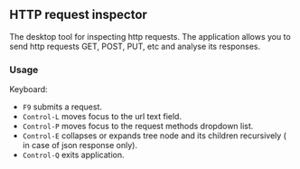 ## HTTP request inspector

The desktop tool for inspecting http requests. The application allows you
to send http requests GET, POST, PUT, etc and analyse its responses.

### Usage

Keyboard:

* `F9` submits a request.
* `Control-L` moves focus to the url text field.
* `Control-P` moves focus to the request methods dropdown list.
* `Control-E` collapses or expands tree node and its children recursively (
  in case of json response only).
* `Control-Q` exits application.
